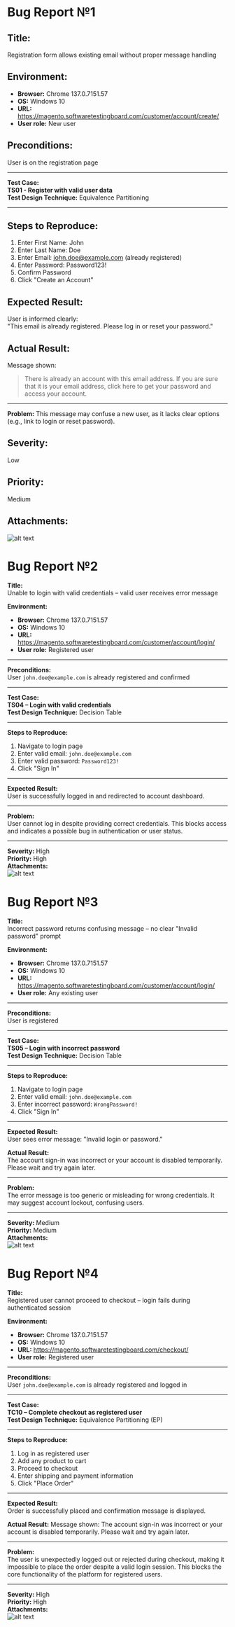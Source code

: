 # Bug Report №1

## Title:
Registration form allows existing email without proper message handling

## Environment:
- **Browser:** Chrome 137.0.7151.57  
- **OS:** Windows 10  
- **URL:** https://magento.softwaretestingboard.com/customer/account/create/  
- **User role:** New user  

## Preconditions:
User is on the registration page

---

**Test Case:**  
**TS01 - Register with valid user data**  
**Test Design Technique:** Equivalence Partitioning

---

## Steps to Reproduce:
1. Enter First Name: John  
2. Enter Last Name: Doe  
3. Enter Email: john.doe@example.com (already registered)  
4. Enter Password: Password123!  
5. Confirm Password  
6. Click "Create an Account"  

## Expected Result:
User is informed clearly:  
"This email is already registered. Please log in or reset your password."

## Actual Result:
Message shown:  
> There is already an account with this email address. If you are sure that it is your email address, click here to get your password and access your account.

---

**Problem:**
This message may confuse a new user, as it lacks clear options (e.g., link to login or reset password).

## Severity:
Low

## Priority:
Medium

## Attachments:
![alt text](image.png)




# Bug Report №2

**Title:**  
Unable to login with valid credentials – valid user receives error message

**Environment:**  
- **Browser:** Chrome 137.0.7151.57  
- **OS:** Windows 10  
- **URL:** https://magento.softwaretestingboard.com/customer/account/login/  
- **User role:** Registered user  

---

**Preconditions:**  
User `john.doe@example.com` is already registered and confirmed

---

**Test Case:**  
**TS04 – Login with valid credentials**  
**Test Design Technique:** Decision Table

---

**Steps to Reproduce:**  
1. Navigate to login page  
2. Enter valid email: `john.doe@example.com`  
3. Enter valid password: `Password123!`  
4. Click "Sign In"

---

**Expected Result:**  
User is successfully logged in and redirected to account dashboard.

---

**Problem:**  
User cannot log in despite providing correct credentials. This blocks access and indicates a possible bug in authentication or user status.

---

**Severity:** High  
**Priority:** High  
**Attachments:**  
![alt text](image-1.png)




# Bug Report №3

**Title:**  
Incorrect password returns confusing message – no clear "Invalid password" prompt

**Environment:**  
- **Browser:** Chrome 137.0.7151.57  
- **OS:** Windows 10  
- **URL:** https://magento.softwaretestingboard.com/customer/account/login/  
- **User role:** Any existing user  

---

**Preconditions:**  
User is registered

---

**Test Case:**  
**TS05 – Login with incorrect password**  
**Test Design Technique:** Decision Table

---

**Steps to Reproduce:**  
1. Navigate to login page  
2. Enter valid email: `john.doe@example.com`  
3. Enter incorrect password: `WrongPassword!`  
4. Click "Sign In"

---

**Expected Result:**  
User sees error message: "Invalid login or password."

**Actual Result:**  
The account sign-in was incorrect or your account is disabled temporarily. Please wait and try again later.

---

**Problem:**  
The error message is too generic or misleading for wrong credentials. It may suggest account lockout, confusing users.

---

**Severity:** Medium  
**Priority:** Medium  
**Attachments:**  
![alt text](image-1.png)




# Bug Report №4

**Title:**  
Registered user cannot proceed to checkout – login fails during authenticated session

**Environment:**  
- **Browser:** Chrome 137.0.7151.57  
- **OS:** Windows 10  
- **URL:** https://magento.softwaretestingboard.com/checkout/  
- **User role:** Registered user  

---

**Preconditions:**  
User `john.doe@example.com` is already registered and logged in

---

**Test Case:**  
**TC10 – Complete checkout as registered user**  
**Test Design Technique:** Equivalence Partitioning (EP)

---

**Steps to Reproduce:**  
1. Log in as registered user  
2. Add any product to cart  
3. Proceed to checkout  
4. Enter shipping and payment information  
5. Click "Place Order"

---

**Expected Result:**  
Order is successfully placed and confirmation message is displayed.

**Actual Result:**
Message shown:
The account sign-in was incorrect or your account is disabled temporarily. Please wait and try again later.

---

**Problem:**  
The user is unexpectedly logged out or rejected during checkout, making it impossible to place the order despite a valid login session. This blocks the core functionality of the platform for registered users.

---

**Severity:** High  
**Priority:** High  
**Attachments:**  
![alt text](image-3.png)
